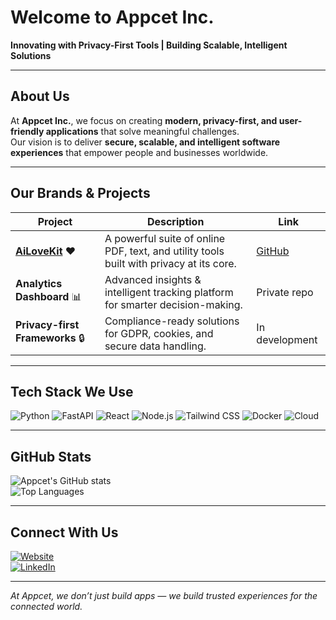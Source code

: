 # Welcome to Appcet Inc.

**Innovating with Privacy-First Tools | Building Scalable, Intelligent Solutions**

---

## About Us
At **Appcet Inc.**, we focus on creating **modern, privacy-first, and user-friendly applications** that solve meaningful challenges.  
Our vision is to deliver **secure, scalable, and intelligent software experiences** that empower people and businesses worldwide.  

---

## Our Brands & Projects
| Project | Description | Link |
|---------|-------------|------|
| **[AiLoveKit](https://ailovekit.com)** ❤️ | A powerful suite of online PDF, text, and utility tools built with privacy at its core. | [GitHub](https://github.com/appcet) |
| **Analytics Dashboard** 📊 | Advanced insights & intelligent tracking platform for smarter decision-making. | Private repo |
| **Privacy-first Frameworks** 🔒 | Compliance-ready solutions for GDPR, cookies, and secure data handling. | In development |

---

## Tech Stack We Use
![Python](https://img.shields.io/badge/Python-3776AB?style=for-the-badge&logo=python&logoColor=white)
![FastAPI](https://img.shields.io/badge/FastAPI-009688?style=for-the-badge&logo=fastapi&logoColor=white)
![React](https://img.shields.io/badge/React-61DAFB?style=for-the-badge&logo=react&logoColor=black)
![Node.js](https://img.shields.io/badge/Node.js-339933?style=for-the-badge&logo=node.js&logoColor=white)
![Tailwind CSS](https://img.shields.io/badge/Tailwind_CSS-38B2AC?style=for-the-badge&logo=tailwind-css&logoColor=white)
![Docker](https://img.shields.io/badge/Docker-2496ED?style=for-the-badge&logo=docker&logoColor=white)
![Cloud](https://img.shields.io/badge/Cloud-4285F4?style=for-the-badge&logo=googlecloud&logoColor=white)

---

## GitHub Stats
![Appcet's GitHub stats](https://github-readme-stats.vercel.app/api?username=appcet&show_icons=true&theme=tokyonight)  
![Top Languages](https://github-readme-stats.vercel.app/api/top-langs/?username=appcet&layout=compact&theme=tokyonight)

---

## Connect With Us
[![Website](https://img.shields.io/badge/Website-Appcet.com-blue?style=for-the-badge&logo=Google-Chrome&logoColor=white)](https://appcet.com)  
[![LinkedIn](https://img.shields.io/badge/LinkedIn-Appcet%20Inc.-blue?style=for-the-badge&logo=linkedin&logoColor=white)](https://linkedin.com/company/appcet)  

---

*At Appcet, we don’t just build apps — we build trusted experiences for the connected world.*


